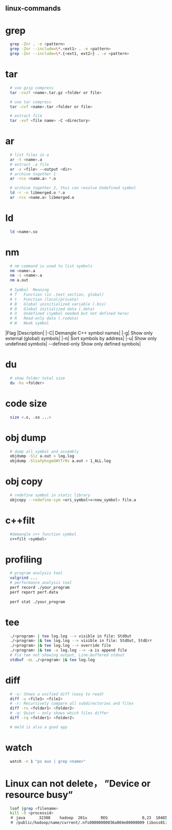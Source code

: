 ## linux-commands

# grep
```bash
  grep -Znr . -e <pattern>
  grep -Znr --include=\*.<ext1> . -e <pattern>
  grep -Znr --include=\*.{<ext1, ext2>} . -e <pattern>
```
# tar
```bash
  # use gzip compress
  tar -cvzf <name>.tar.gz <folder or file>

  # use tar compress
  tar -cvf <name>.tar <folder or file>

  # extract file
  tar -xvf <file name> -C <directory>
```

# ar
```bash
  # list files in a
  ar -t <name>.a
  # extract .a file
  ar -x <file> --output <dir>
  # archive together 1
  ar -rcs <name.a> *.o

  # archive together 2, this can resolve Undefined symbol
  ld -r -o libmerged.o *.o
  ar -rcs <name.a> libmerged.o

```

# ld
```bash
  ld <name>.so
```

# nm
```bash
  # nm command is used to list symbols
  nm <name>.a
  nm -s <name>.a
  nm a.out
  
  # Symbol	Meaning
  # T	Function (in .text section, global)
  # t	Function (local/private)
  # B	Global uninitialized variable (.bss)
  # D	Global initialized data (.data)
  # U	Undefined (symbol needed but not defined here)
  # R	Read-only data (.rodata)
  # W	Weak symbol
```
|Flag	|Description|
|-C|	Demangle C++ symbol names|
|-g|	Show only external (global) symbols|
|-n|	Sort symbols by address|
|-u|	Show only undefined symbols|
--defined-only	Show only defined symbols|

# du
```bash
  # show folder total size
  du -hs <folder>
```

# code size
```bash
  size <.o, .so ...>
```

# obj dump
```bash
  # dump all symbol and assembly
  objdump -Slz a.out > log.log
  objdump -SlzafphxgeGWtTrRs a.out > 1_ALL.log
```

# obj copy
```bash
  # redefine symbol in static library
  objcopy --redefine-sym <ori_symbol>=<new_symbol> file.a
```

# c++filt
```bash
  #demangle c++ function symbol
  c++filt <symbol> 
```

# profiling
```bash
  # program analysis tool
  valgrind ...
  # performance analysis tool
  perf record ./your_program
  perf report perf.data
  
  perf stat ./your_program
```
# tee
```bash
  ./<program> | tee log.log --> visible in file: StdOut
  ./<program> |& tee log.log --> visible in file: StdOut, StdErr
  ./<program> |& tee log.log --> override file
  ./<program> |& tee -a log.log --> -a is append file
  # Fix tee not showing output, Line-buffered stdout
  stdbuf -oL ./<program> |& tee log.log
```
# diff
```bash
  # -u: Shows a unified diff (easy to read)
  diff -u <file1> <file2>
  # -r: Recursively compare all subdirectories and files
  diff -ru <folder1> <folder2>
  # -q: Quiet — only shows which files differ
  diff -rq <folder1> <folder2>

  # meld is also a good app 
```

# watch
```bash
  watch -n 1 "ps aux | grep <name>"
```

# Linux can not delete， ”Device or resource busy”
```bash
  lsof |grep <filename>
  kill -9 <processid>
  ＃ java      32308    hadoop  201u      REG               0,23  1048576 57278542
  ＃ /public/hadoop/name/current/.nfs00000000036a004e00000009 (iboss01:/public)
```
